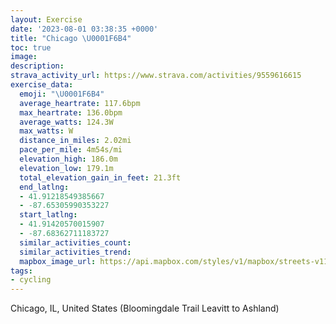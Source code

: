 ```yaml
---
layout: Exercise
date: '2023-08-01 03:38:35 +0000'
title: "Chicago \U0001F6B4"
toc: true
image:
description:
strava_activity_url: https://www.strava.com/activities/9559616615
exercise_data:
  emoji: "\U0001F6B4"
  average_heartrate: 117.6bpm
  max_heartrate: 136.0bpm
  average_watts: 124.3W
  max_watts: W
  distance_in_miles: 2.02mi
  pace_per_mile: 4m54s/mi
  elevation_high: 186.0m
  elevation_low: 179.1m
  total_elevation_gain_in_feet: 21.3ft
  end_latlng:
  - 41.91218549385667
  - -87.65305990353227
  start_latlng:
  - 41.91420570015907
  - -87.68362711183727
  similar_activities_count:
  similar_activities_trend:
  mapbox_image_url: https://api.mapbox.com/styles/v1/mapbox/streets-v11/static/path-5+787af2-1.0(gjy~FpgdvOUqFGkDAcCDkBDcAV_C%40s%40McYO%7BSCsAI%7DAC%5BKUIEIAKDIHEPEb%40A%60%40Dr%40CD%5BHs%40B%7DCAYEKOEWFwAAs%40Gc%40E%7B%40KaAyAaJaA%7BGKaAAmA%40gCIiTBm%40JYd%40o%40dCuDvFqGbC%7BCfAkA),pin-s-s+e5b22e(-87.68137,41.91412),pin-s-f+89ae00(-87.65524999999998,41.913859999999985)/auto/800x800?access_token=pk.eyJ1Ijoiam9zaGJlY2ttYW4iLCJhIjoiY205eWR2aDd1MWZ6djJrbXc4a3M0bWZleiJ9.XiG9OWkNcZk2QzjJbxLB4A
tags:
- cycling
---
```




Chicago, IL, United States (Bloomingdale Trail Leavitt to Ashland)

